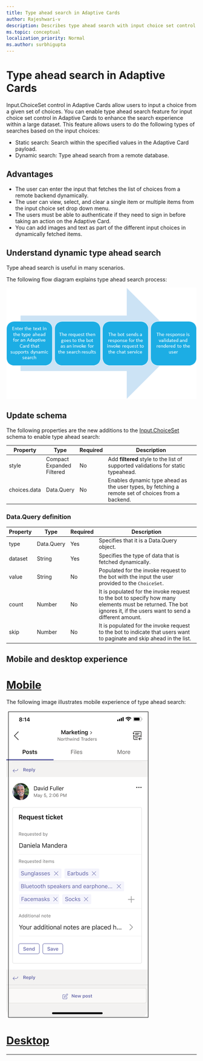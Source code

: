 ```yaml
---
title: Type ahead search in Adaptive Cards 
author: Rajeshwari-v
description: Describes type ahead search with input choice set control in Adaptive Cards 
ms.topic: conceptual
localization_priority: Normal
ms.author: surbhigupta
---
```


# Type ahead search in Adaptive Cards  

Input.ChoiceSet control in Adaptive Cards allow users to input a choice from a given set of choices. You can enable type ahead search feature for input choice set control in Adaptive Cards to enhance the search experience within a large dataset. This feature allows users to do the following types of searches based on the input choices:

* Static search: Search within the specified values in the Adaptive Card payload.
* Dynamic search: Type ahead search from a remote database.

## Advantages

* The user can enter the input that fetches the list of choices from a remote backend dynamically. 
* The user can view, select, and clear a single item or multiple items from the input choice set drop down menu. 
* The users must be able to authenticate if they need to sign in before taking an action on the Adaptive Card.
* You can add images and text as part of the different input choices in dynamically fetched items.

## Understand dynamic type ahead search

Type ahead search is useful in many scenarios.

The following flow diagram explains type ahead search process:

![Dynamic type ahead search](../../assets/images/cards/dynamic-type-ahead-search-flow.png)

## Update schema

The following properties are the new additions to the [Input.ChoiceSet](https://adaptivecards.io/explorer/Input.ChoiceSet.html) schema to enable type ahead search:

| Property	| Type | Required | Description |
|-----------|------|----------|-------------|
| style | Compact <br/> Expanded <br/> Filtered | No | Add **filtered** style to the list of supported validations for static typeahead.|
| choices.data | Data.Query | No | Enables dynamic type ahead as the user types, by fetching a remote set of choices from a backend. |

### Data.Query definition

| Property	| Type | Required | Description |
|-----------|------|----------|-------------|
| type | Data.Query	| Yes |	Specifies that it is a Data.Query object.|
| dataset | String | Yes | Specifies the type of data that is fetched dynamically. |
| value	| String | No | Populated for the invoke request to the bot with the input the user provided to the `ChoiceSet`. |
| count	| Number | No | It is populated for the invoke request to the bot to specify how many elements must be returned. The bot ignores it, if the users want to send a different amount. | 
| skip | Number | No | It is populated for the invoke request to the bot to indicate that users want to paginate and skip ahead in the list. |

## Mobile and desktop experience

# [Mobile](#tab/mobile)

 The following image illustrates mobile experience of type ahead search:

![Mobile experience](../../assets/images/cards/mobile-type-ahead-search.png)


# [Desktop](#tab/desktop)




---

